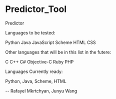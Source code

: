 Predictor_Tool
==============

Predictor

Languages to be tested:

Python Java JavaScript Scheme HTML CSS

Other languages that will be in this list in the futere:

C C++ C# Objective-C Ruby PHP

Languages Currently ready:

Python, Java, Scheme, HTML

-- Rafayel Mkrtchyan, Junyu Wang
